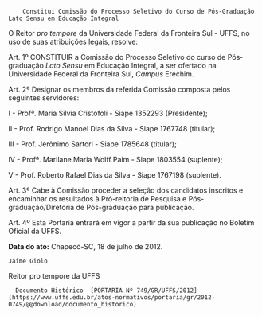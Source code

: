         Constitui Comissão do Processo Seletivo do Curso de Pós-Graduação Lato Sensu em Educação Integral  

O Reitor *pro tempore* da Universidade Federal da Fronteira Sul - UFFS, no uso de suas atribuições legais, resolve:

 Art. 1º CONSTITUIR a Comissão do Processo Seletivo do curso de Pós-graduação *Lato Sensu* em Educação Integral, a ser ofertado na Universidade Federal da Fronteira Sul, *Campus* Erechim.

 Art. 2º Designar os membros da referida Comissão composta pelos seguintes servidores:

 I - Profª. Maria Silvia Cristofoli - Siape 1352293 (Presidente);

 II - Prof. Rodrigo Manoel Dias da Silva - Siape 1767748 (titular);

 III - Prof. Jerônimo Sartori - Siape 1785648 (titular);

 IV - Profª. Marilane Maria Wolff Paim - Siape 1803554 (suplente);

 V - Prof. Roberto Rafael Dias da Silva - Siape 1767198 (suplente).

 Art. 3º Cabe à Comissão proceder a seleção dos candidatos inscritos e encaminhar os resultados à Pró-reitoria de Pesquisa e Pós-graduação/Diretoria de Pós-graduação para publicação.

 Art. 4º Esta Portaria entrará em vigor a partir da sua publicação no Boletim Oficial da UFFS.

  

   **Data do ato:** Chapecó-SC, 18 de julho de 2012.   
 

    Jaime Giolo   
 Reitor pro tempore da UFFS 

      Documento Histórico  [PORTARIA Nº 749/GR/UFFS/2012](https://www.uffs.edu.br/atos-normativos/portaria/gr/2012-0749/@@download/documento_historico)     
      